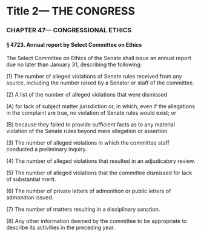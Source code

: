 
# Title 2— THE CONGRESS
### CHAPTER 47— CONGRESSIONAL ETHICS
#### § 4723. Annual report by Select Committee on Ethics

The Select Committee on Ethics of the Senate shall issue an annual report due no later than January 31, describing the following:

(1) The number of alleged violations of Senate rules received from any source, including the number raised by a Senator or staff of the committee.

(2) A list of the number of alleged violations that were dismissed

(A) for lack of subject matter jurisdiction or, in which, even if the allegations in the complaint are true, no violation of Senate rules would exist; or

(B) because they failed to provide sufficient facts as to any material violation of the Senate rules beyond mere allegation or assertion.

(3) The number of alleged violations in which the committee staff conducted a preliminary inquiry.

(4) The number of alleged violations that resulted in an adjudicatory review.

(5) The number of alleged violations that the committee dismissed for lack of substantial merit.

(6) The number of private letters of admonition or public letters of admonition issued.

(7) The number of matters resulting in a disciplinary sanction.

(8) Any other information deemed by the committee to be appropriate to describe its activities in the preceding year.
